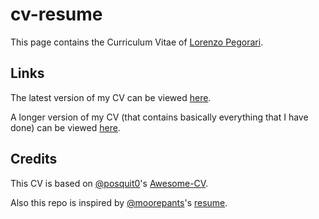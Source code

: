# cv-resume

This page contains the Curriculum Vitae of [Lorenzo Pegorari](https://www.linkedin.com/in/lorenzopegorari/).

## Links

The latest version of my CV can be viewed [here](https://lorenzopegorari.github.io/cv-resume/pdf/cv.pdf).

A longer version of my CV (that contains basically everything that I have done) can be viewed [here](https://lorenzopegorari.github.io/cv-resume/pdf/cv-long.pdf).

## Credits

This CV is based on [@posquit0](https://github.com/posquit0)'s [Awesome-CV](https://github.com/posquit0/Awesome-CV).

Also this repo is inspired by [@moorepants](https://github.com/moorepants)'s [resume](https://github.com/moorepants/resume).

